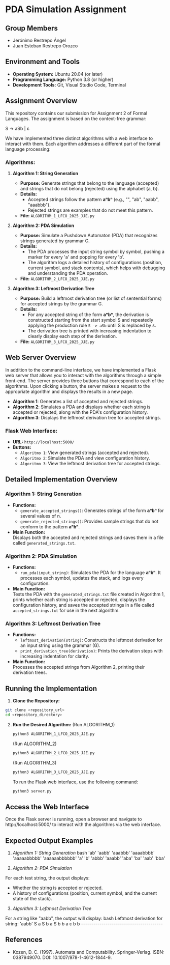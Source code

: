 # PDA Simulation Assignment

## Group Members
- Jerónimo Restrepo Ángel
- Juan Esteban Restrepo Orozco

## Environment and Tools
- **Operating System:** Ubuntu 20.04 (or later)  
- **Programming Language:** Python 3.8 (or higher)  
- **Development Tools:** Git, Visual Studio Code, Terminal

## Assignment Overview
This repository contains our submission for Assignment 2 of Formal Languages. The assignment is based on the context-free grammar:

S -> aSb | ε


We have implemented three distinct algorithms with a web interface to interact with them. Each algorithm addresses a different part of the formal language processing:

### Algorithms:

1. **Algorithm 1: String Generation**  
   - **Purpose:** Generate strings that belong to the language (accepted) and strings that do not belong (rejected) using the alphabet {a, b}.
   - **Details:**  
     - Accepted strings follow the pattern **aⁿbⁿ** (e.g., "", "ab", "aabb", "aaabbb").
     - Rejected strings are examples that do not meet this pattern.
   - **File:** `ALGORITHM_1_LFCO_2025_JJE.py`

2. **Algorithm 2: PDA Simulation**  
   - **Purpose:** Simulate a Pushdown Automaton (PDA) that recognizes strings generated by grammar G.
   - **Details:**  
     - The PDA processes the input string symbol by symbol, pushing a marker for every 'a' and popping for every 'b'.
     - The algorithm logs a detailed history of configurations (position, current symbol, and stack contents), which helps with debugging and understanding the PDA operation.
   - **File:** `ALGORITHM_2_LFCO_2025_JJE.py`

3. **Algorithm 3: Leftmost Derivation Tree**  
   - **Purpose:** Build a leftmost derivation tree (or list of sentential forms) for accepted strings by the grammar G.
   - **Details:**  
     - For any accepted string of the form **aⁿbⁿ**, the derivation is constructed starting from the start symbol S and repeatedly applying the production rule `S -> aSb` until S is replaced by ε.
     - The derivation tree is printed with increasing indentation to clearly display each step of the derivation.
   - **File:** `ALGORITHM_3_LFCO_2025_JJE.py`

## Web Server Overview

In addition to the command-line interface, we have implemented a Flask web server that allows you to interact with the algorithms through a simple front-end. The server provides three buttons that correspond to each of the algorithms. Upon clicking a button, the server makes a request to the appropriate algorithm and displays the results in a new page.

- **Algorithm 1**: Generates a list of accepted and rejected strings.
- **Algorithm 2**: Simulates a PDA and displays whether each string is accepted or rejected, along with the PDA's configuration history.
- **Algorithm 3**: Displays the leftmost derivation tree for accepted strings.

### Flask Web Interface:
- **URL:** `http://localhost:5000/`
- **Buttons:**
  - `Algoritmo 1`: View generated strings (accepted and rejected).
  - `Algoritmo 2`: Simulate the PDA and view configuration history.
  - `Algoritmo 3`: View the leftmost derivation tree for accepted strings.

## Detailed Implementation Overview

### Algorithm 1: String Generation
- **Functions:**
  - `generate_accepted_strings()`: Generates strings of the form **aⁿbⁿ** for several values of n.
  - `generate_rejected_strings()`: Provides sample strings that do not conform to the pattern **aⁿbⁿ**.
- **Main Function:**  
  Displays both the accepted and rejected strings and saves them in a file called `generated_strings.txt`.

### Algorithm 2: PDA Simulation
- **Functions:**
  - `run_pda(input_string)`: Simulates the PDA for the language **aⁿbⁿ**. It processes each symbol, updates the stack, and logs every configuration.
- **Main Function:**  
  Tests the PDA with the `generated_strings.txt` file created in Algorithm 1, prints whether each string is accepted or rejected, displays the configuration history, and saves the accepted strings in a file called `accepted_strings.txt` for use in the next algorithm.

### Algorithm 3: Leftmost Derivation Tree
- **Functions:**
  - `leftmost_derivation(string)`: Constructs the leftmost derivation for an input string using the grammar \(G\).
  - `print_derivation_tree(derivation)`: Prints the derivation steps with increasing indentation for clarity.
- **Main Function:**  
  Processes the accepted strings from Algorithm 2, printing their derivation trees.

## Running the Implementation

1. **Clone the Repository:**
```bash
git clone <repository_url>
cd <repository_directory>
```
2. **Run the Desired Algorithm:**
  (Run ALGORITHM_1)
   ```bash
   python3 ALGORITHM_1_LFCO_2025_JJE.py
   ```
   (Run ALGORITHM_2)
   ```bash
   python3 ALGORITHM_2_LFCO_2025_JJE.py
   ```
   (Run ALGORITHM_3)
   ```bash
   python3 ALGORITHM_3_LFCO_2025_JJE.py
   ```
   To run the Flask web interface, use the following command:
   ```bash
   python3 server.py
   ```

## Access the Web Interface
Once the Flask server is running, open a browser and navigate to http://localhost:5000/ to interact with the algorithms via the web interface.

## Expected Output Examples

1. *Algorithm 1: String Generation*
   bash
      'ab'
      'aabb'
      'aaabbb'
      'aaaabbbb'
      'aaaaabbbbb'
      'aaaaaabbbbbb'
      'a'
      'b'
      'abbb'
      'aaabb'
      'aba'
      'ba'
      'aab'
      'bba'
   
2. *Algorithm 2: PDA Simulation*

For each test string, the output displays:

- Whether the string is accepted or rejected.
- A history of configurations (position, current symbol, and the current state of the stack).

3. *Algorithm 3: Leftmost Derivation Tree*

For a string like "aabb", the output will display:
    bash
    Leftmost derivation for string: 'aabb'
    S
      a S b
        a S b b
          a ε b b
    ----------------------------------------
    

## References

- Kozen, D. C. (1997). Automata and Computability. Springer-Verlag. ISBN: 0387949070. DOI: 10.1007/978-1-4612-1844-9.
